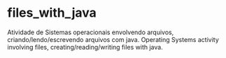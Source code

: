 # files_with_java
Atividade de Sistemas operacionais envolvendo arquivos, criando/lendo/escrevendo arquivos com java. Operating Systems activity involving files, creating/reading/writing files with java.
